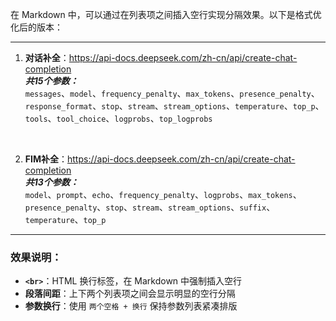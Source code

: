 在 Markdown 中，可以通过在列表项之间插入空行实现分隔效果。以下是格式优化后的版本：

---

1. **对话补全**：https://api-docs.deepseek.com/zh-cn/api/create-chat-completion  
***共15个参数：***  
`messages`、`model`、`frequency_penalty`、`max_tokens`、`presence_penalty`、`response_format`、`stop`、`stream`、`stream_options`、`temperature`、`top_p`、`tools`、`tool_choice`、`logprobs`、`top_logprobs`

<br> <!-- 这是间隔空行 -->

2. **FIM补全**：https://api-docs.deepseek.com/zh-cn/api/create-chat-completion  
***共13个参数：***  
`model`、`prompt`、`echo`、`frequency_penalty`、`logprobs`、`max_tokens`、`presence_penalty`、`stop`、`stream`、`stream_options`、`suffix`、`temperature`、`top_p`

---

### 效果说明：
- **`<br>`**：HTML 换行标签，在 Markdown 中强制插入空行
- **段落间距**：上下两个列表项之间会显示明显的空行分隔
- **参数换行**：使用 `两个空格 + 换行` 保持参数列表紧凑排版